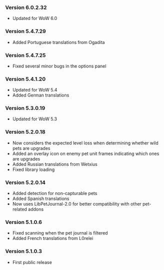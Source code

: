 ### Version 6.0.2.32

* Updated for WoW 6.0

### Version 5.4.7.29

* Added Portuguese translations from Ogadita

### Version 5.4.7.25

* Fixed several minor bugs in the options panel

### Version 5.4.1.20

* Updated for WoW 5.4
* Added German translations

### Version 5.3.0.19

* Updated for WoW 5.3

### Version 5.2.0.18

* Now considers the expected level loss when determining whether wild pets are upgrades
* Added an overlay icon on enemy pet unit frames indicating which ones are upgrades
* Added Russian translations from Wetxius
* Fixed library loading

### Version 5.2.0.14

* Added detection for non-capturable pets
* Added Spanish translations
* Now uses LibPetJournal-2.0 for better compatibility with other pet-related addons

### Version 5.1.0.6

* Fixed scanning when the pet journal is filtered
* Added French translations from L0relei

### Version 5.1.0.3

* First public release
